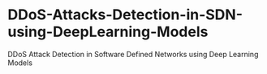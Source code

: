 # DDoS-Attacks-Detection-in-SDN-using-DeepLearning-Models
DDoS Attack Detection in Software Defined Networks using Deep Learning Models

